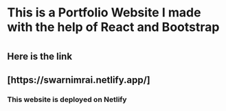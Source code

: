 <h1> This is a Portfolio Website I made with the help of React and Bootstrap <h1>
  <h2> Here is the link <h2>
  [https://swarnimrai.netlify.app/]
       
<h3> This website is deployed on Netlify <h3>
